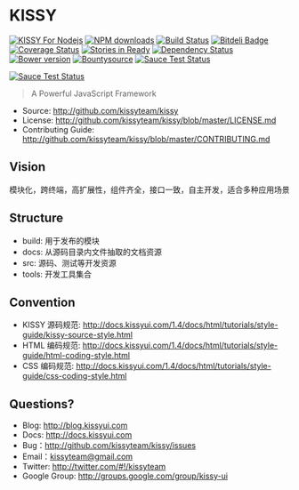 # KISSY
[![KISSY For Nodejs](https://nodei.co/npm/kissy.png)](https://npmjs.org/package/kissy)
[![NPM downloads](http://img.shields.io/npm/dm/kissy.svg)](https://npmjs.org/package/kissy)
[![Build Status](https://secure.travis-ci.org/kissyteam/kissy.png?branch=master)](https://travis-ci.org/kissyteam/kissy)
[![Bitdeli Badge](https://d2weczhvl823v0.cloudfront.net/kissyteam/kissy/trend.png)](https://bitdeli.com/free "Bitdeli Badge")
[![Coverage Status](https://coveralls.io/repos/kissyteam/kissy/badge.png?branch=master)](https://coveralls.io/r/kissyteam/kissy?branch=master)
[![Stories in Ready](https://badge.waffle.io/kissyteam/kissy.png)](https://waffle.io/kissyteam/kissy)
[![Dependency Status](https://gemnasium.com/kissyteam/kissy.png)](https://gemnasium.com/kissyteam/kissy)
[![Bower version](https://badge.fury.io/bo/kissy.svg)](http://badge.fury.io/bo/kissy)
[![Bountysource](https://www.bountysource.com/badge/team?team_id=846&style=bounties_posted)](https://www.bountysource.com/teams/kissy/bounties?utm_source=kissy&utm_medium=shield&utm_campaign=bounties_posted)
[![Sauce Test Status](https://saucelabs.com/buildstatus/kissy)](https://saucelabs.com/u/kissy)

[![Sauce Test Status](https://saucelabs.com/browser-matrix/kissy.svg)](https://saucelabs.com/u/kissy)



> A Powerful JavaScript Framework

 * Source: <http://github.com/kissyteam/kissy>
 * License: <http://github.com/kissyteam/kissy/blob/master/LICENSE.md>
 * Contributing Guide: <http://github.com/kissyteam/kissy/blob/master/CONTRIBUTING.md>

## Vision

模块化，跨终端，高扩展性，组件齐全，接口一致，自主开发，适合多种应用场景


## Structure

 - build:         用于发布的模块
 - docs:          从源码目录内文件抽取的文档资源
 - src:           源码、测试等开发资源
 - tools:         开发工具集合


## Convention

 * KISSY 源码规范: <http://docs.kissyui.com/1.4/docs/html/tutorials/style-guide/kissy-source-style.html>
 * HTML 编码规范: <http://docs.kissyui.com/1.4/docs/html/tutorials/style-guide/html-coding-style.html>
 * CSS 编码规范: <http://docs.kissyui.com/1.4/docs/html/tutorials/style-guide/css-coding-style.html>

## Questions?

 - Blog: <http://blog.kissyui.com>
 - Docs: <http://docs.kissyui.com>
 - Bug：<http://github.com/kissyteam/kissy/issues>
 - Email：<kissyteam@gmail.com>
 - Twitter: <http://twitter.com/#!/kissyteam>
 - Google Group: <http://groups.google.com/group/kissy-ui>
